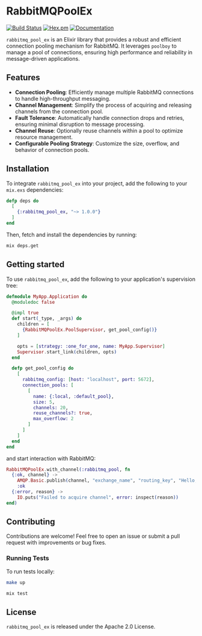 # RabbitMQPoolEx

[![Build Status](https://github.com/jvzeller/rabbitmq-pool-ex/actions/workflows/ci.yml/badge.svg)](https://github.com/jvzeller/rabbitmq-pool-ex/actions) [![Hex.pm](https://img.shields.io/hexpm/v/rabbitmq_pool_ex.svg)](https://hex.pm/packages/rabbitmq_pool_ex) [![Documentation](https://img.shields.io/badge/documentation-gray)](https://hexdocs.pm/rabbitmq_pool_ex/)

`rabbitmq_pool_ex` is an Elixir library that provides a robust and efficient connection pooling mechanism for RabbitMQ.
It leverages `poolboy` to manage a pool of connections, ensuring high performance and reliability in message-driven applications.

## Features

- **Connection Pooling**: Efficiently manage multiple RabbitMQ connections to handle high-throughput messaging.
- **Channel Management**: Simplify the process of acquiring and releasing channels from the connection pool.
- **Fault Tolerance**: Automatically handle connection drops and retries, ensuring minimal disruption to message
  processing.
- **Channel Reuse**: Optionally reuse channels within a pool to optimize resource management.
- **Configurable Pooling Strategy**: Customize the size, overflow, and behavior of connection pools.

## Installation

To integrate `rabbitmq_pool_ex` into your project, add the following to your `mix.exs` dependencies:

```elixir
defp deps do
  [
    {:rabbitmq_pool_ex, "~> 1.0.0"}
  ]
end
```

Then, fetch and install the dependencies by running:

```sh
mix deps.get
```

## Getting started

To use `rabbitmq_pool_ex`, add the following to your application's supervision tree:

```elixir
defmodule MyApp.Application do
  @moduledoc false

  @impl true
  def start(_type, _args) do
    children = [
      {RabbitMQPoolEx.PoolSupervisor, get_pool_config()}
    ]

    opts = [strategy: :one_for_one, name: MyApp.Supervisor]
    Supervisor.start_link(children, opts)
  end

  defp get_pool_config do
    [
      rabbitmq_config: [host: "localhost", port: 5672],
      connection_pools: [
        [
          name: {:local, :default_pool},
          size: 5,
          channels: 20,
          reuse_channels?: true,
          max_overflow: 2
        ]
      ]
    ]
  end
end
```

and start interaction with RabbitMQ:

```elixir
RabbitMQPoolEx.with_channel(:rabbitmq_pool, fn
  {:ok, channel} ->
    AMQP.Basic.publish(channel, "exchange_name", "routing_key", "Hello, World!")
    :ok
  {:error, reason} ->
    IO.puts("Failed to acquire channel", error: inspect(reason))
end)
```

## Contributing

Contributions are welcome! Feel free to open an issue or submit a pull request with improvements or bug fixes.

### Running Tests

To run tests locally:

```bash
make up

mix test
```

## License

`rabbitmq_pool_ex` is released under the Apache 2.0 License.

